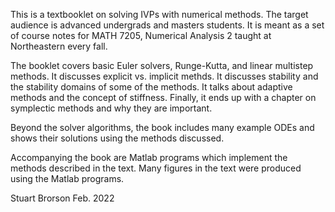 This is a textbooklet on solving IVPs with numerical methods.  The
target audience is advanced undergrads and masters students. It is
meant as a set of course notes for MATH 7205, Numerical Analysis 2
taught at Northeastern every fall.

The booklet covers basic Euler solvers, Runge-Kutta, and linear
multistep methods.  It discusses explicit vs. implicit methds.  It
discusses stability and the stability domains of some of the methods.
It talks about adaptive methods and the concept of stiffness.
Finally, it ends up with a chapter on symplectic methods and why they
are important.

Beyond the solver algorithms, the book includes many example ODEs and
shows their solutions using the methods discussed.  

Accompanying the book are Matlab programs which implement the methods
described in the text.  Many figures in the text were produced using
the Matlab programs.

Stuart Brorson
Feb. 2022



